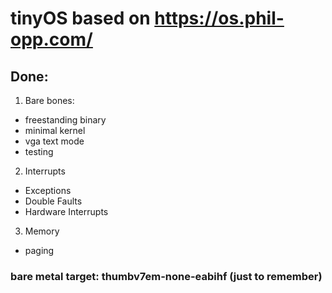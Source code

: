 # tinyOS based on https://os.phil-opp.com/


## Done: 

1. Bare bones: 
- freestanding binary
- minimal kernel
- vga text mode
- testing

2. Interrupts
- Exceptions
- Double Faults
- Hardware Interrupts

3. Memory
- paging



### bare metal target: thumbv7em-none-eabihf (just to remember)



